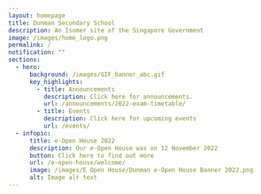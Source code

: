 ```yaml
---
layout: homepage
title: Dunman Secondary School
description: An Isomer site of the Singapore Government
image: /images/home_logo.png
permalink: /
notification: ""
sections:
  - hero:
      background: /images/GIF_banner_abc.gif
      key_highlights:
        - title: Announcements
          description: Click here for announcements.
          url: /announcements/2022-exam-timetable/
        - title: Events
          description: Click here for upcoming events
          url: /events/
  - infopic:
      title: e-Open House 2022
      description: Our e-Open House was on 12 November 2022
      button: Click here to find out more
      url: /e-open-house/welcome/
      image: /images/E Open House/Dunman e-Open House Banner 2022.png
      alt: Image alt text
---
```

